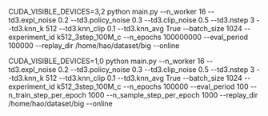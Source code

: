 <!-- OMP_NUM_THREADS=1 MKL_NUM_THREADS=1  -->

CUDA_VISIBLE_DEVICES=3,2 python main.py --n_worker 16 --td3.expl_noise 0.2 --td3.policy_noise 0.3 --td3.clip_noise 0.5 --td3.nstep 3 --td3.knn_k 512 --td3.knn_clip 0.1 --td3.knn_avg True --batch_size 1024 --experiment_id k512_3step_100M_c --n_epochs 100000000 --eval_period 100000 --replay_dir /home/hao/dataset/big --online

CUDA_VISIBLE_DEVICES=1,0 python main.py --n_worker 16 --td3.expl_noise 0.2 --td3.policy_noise 0.3 --td3.clip_noise 0.5 --td3.nstep 3 --td3.knn_k 512 --td3.knn_clip 0.1 --td3.knn_avg True --batch_size 1024 --experiment_id k512_3step_100M_c --n_epochs 100000 --eval_period 100 --n_train_step_per_epoch 1000 --n_sample_step_per_epoch 1000 --replay_dir /home/hao/dataset/big --online
